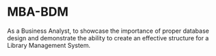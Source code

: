 # MBA-BDM
 As a Business Analyst, to showcase the importance of proper database design and demonstrate the ability to create an effective structure for a  Library Management System.
